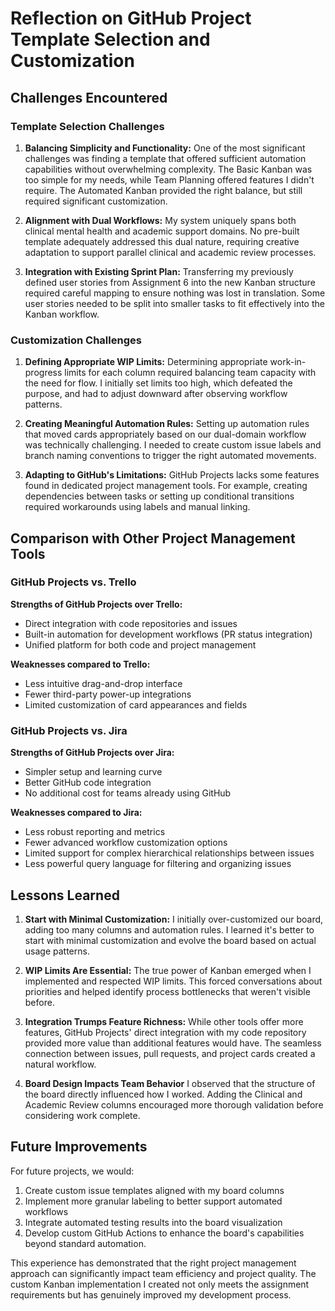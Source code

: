 # Reflection on GitHub Project Template Selection and Customization

## Challenges Encountered

### Template Selection Challenges

1. **Balancing Simplicity and Functionality:**
   One of the most significant challenges was finding a template that offered sufficient automation capabilities without overwhelming complexity. The Basic Kanban was too simple for my needs, while Team Planning offered features I didn't require. The Automated Kanban provided the right balance, but still required significant customization.

2. **Alignment with Dual Workflows:**
   My system uniquely spans both clinical mental health and academic support domains. No pre-built template adequately addressed this dual nature, requiring creative adaptation to support parallel clinical and academic review processes.

3. **Integration with Existing Sprint Plan:**
   Transferring my previously defined user stories from Assignment 6 into the new Kanban structure required careful mapping to ensure nothing was lost in translation. Some user stories needed to be split into smaller tasks to fit effectively into the Kanban workflow.

### Customization Challenges

1. **Defining Appropriate WIP Limits:**
   Determining appropriate work-in-progress limits for each column required balancing team capacity with the need for flow. I initially set limits too high, which defeated the purpose, and had to adjust downward after observing workflow patterns.

2. **Creating Meaningful Automation Rules:**
   Setting up automation rules that moved cards appropriately based on our dual-domain workflow was technically challenging. I needed to create custom issue labels and branch naming conventions to trigger the right automated movements.

3. **Adapting to GitHub's Limitations:**
   GitHub Projects lacks some features found in dedicated project management tools. For example, creating dependencies between tasks or setting up conditional transitions required workarounds using labels and manual linking.

## Comparison with Other Project Management Tools

### GitHub Projects vs. Trello

**Strengths of GitHub Projects over Trello:**
- Direct integration with code repositories and issues
- Built-in automation for development workflows (PR status integration)
- Unified platform for both code and project management

**Weaknesses compared to Trello:**
- Less intuitive drag-and-drop interface
- Fewer third-party power-up integrations
- Limited customization of card appearances and fields

### GitHub Projects vs. Jira

**Strengths of GitHub Projects over Jira:**
- Simpler setup and learning curve
- Better GitHub code integration
- No additional cost for teams already using GitHub

**Weaknesses compared to Jira:**
- Less robust reporting and metrics
- Fewer advanced workflow customization options
- Limited support for complex hierarchical relationships between issues
- Less powerful query language for filtering and organizing issues

## Lessons Learned

1. **Start with Minimal Customization:**
   I initially over-customized our board, adding too many columns and automation rules. I learned it's better to start with minimal customization and evolve the board based on actual usage patterns.

2. **WIP Limits Are Essential:**
   The true power of Kanban emerged when I implemented and respected WIP limits. This forced conversations about priorities and helped identify process bottlenecks that weren't visible before.

3. **Integration Trumps Feature Richness:**
   While other tools offer more features, GitHub Projects' direct integration with my code repository provided more value than additional features would have. The seamless connection between issues, pull requests, and project cards created a natural workflow.

4. **Board Design Impacts Team Behavior**
   I observed that the structure of the board directly influenced how I worked. Adding the Clinical and Academic Review columns encouraged more thorough validation before considering work complete.

## Future Improvements

For future projects, we would:
1. Create custom issue templates aligned with my board columns
2. Implement more granular labeling to better support automated workflows
3. Integrate automated testing results into the board visualization
4. Develop custom GitHub Actions to enhance the board's capabilities beyond standard automation. 

This experience has demonstrated that the right project management approach can significantly impact team efficiency and project quality. The custom Kanban implementation I created not only meets the assignment requirements but has genuinely improved my development process.
